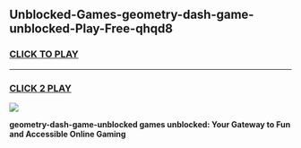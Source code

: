 
## Unblocked-Games-geometry-dash-game-unblocked-Play-Free-qhqd8
<h3>
<a href="https://premium76.site?title=geometry-dash-game-unblocked&ref=17A">CLICK TO PLAY</a></h3>
<hr>

<h3>
<a href="https://premium76.site?title=geometry-dash-game-unblocked&ref=17A">CLICK 2 PLAY</a>
  
</h3>

<a href="https://premium76.site?title=geometry-dash-game-unblocked&ref=17A"><img src="https://clearcache.store/games.png"></a>


**geometry-dash-game-unblocked games unblocked: Your Gateway to Fun and Accessible Online Gaming**
